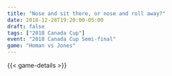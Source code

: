 ```yaml
---
title: "Nose and sit there, or nose and roll away?"
date: 2018-12-28T19:20:00-05:00
draft: false
tags: ["2018 Canada Cup"]
event: "2018 Canada Cup Semi-final"
game: "Homan vs Jones"
---
```

{{< game-details >}}
<!--more--> 